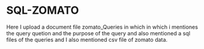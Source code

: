 # SQL-ZOMATO

Here I upload a document file zomato_Queries in which in which i mentiones the query quetion and the purpose of the query and also mentioned a sql files of the queries and
I also mentioned csv file of zomato data.
